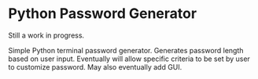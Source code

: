 # Python Password Generator

Still a work in progress.

Simple Python terminal password generator. Generates password length based on user input. Eventually will allow specific criteria to be set by user to customize password. May also eventually add GUI.